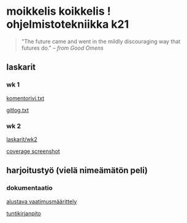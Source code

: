 # moikkelis koikkelis ! ohjelmistotekniikka k21

> "The future came and went in the mildly
> discouraging way that futures do."
>     *– from Good Omens*

## laskarit

### wk 1

[komentorivi.txt](https://github.com/nuclearkittens/ot-projekti/blob/master/laskarit/viikko1/komentorivi.txt)

[gitlog.txt](https://github.com/nuclearkittens/ot-projekti/blob/master/laskarit/viikko1/gitlog.txt)

### wk 2

[laskarit/wk2](https://github.com/nuclearkittens/ot-projekti/tree/master/laskarit/viikko2)

[coverage screenshot](https://github.com/nuclearkittens/ot-projekti/blob/master/laskarit/viikko2/coverage_screenshot.png>)


## harjoitustyö (vielä nimeämätön peli)

### dokumentaatio

[alustava vaatimusmäärittely](https://github.com/nuclearkittens/ot-projekti/blob/master/documentation/requirementspecification.md)

[tuntikirjanpito](https://github.com/nuclearkittens/ot-projekti/blob/master/documentation/studylog.md)
